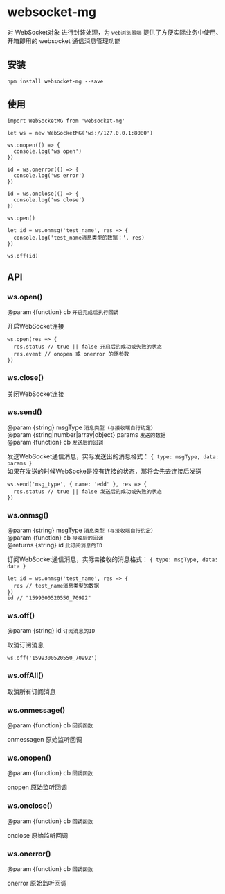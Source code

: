 # websocket-mg
对 WebSocket对象 进行封装处理，为 `web浏览器端` 提供了方便实际业务中使用、开箱即用的 websocket 通信消息管理功能

## 安装
```
npm install websocket-mg --save
```

## 使用
```
import WebSocketMG from 'websocket-mg'

let ws = new WebSocketMG('ws://127.0.0.1:8080')

ws.onopen(() => {
  console.log('ws open')
})

id = ws.onerror(() => {
  console.log('ws error')
})

id = ws.onclose(() => {
  console.log('ws close')
})

ws.open()

let id = ws.onmsg('test_name', res => {
  console.log('test_name消息类型的数据：', res)
})

ws.off(id)
```

## API

### ws.open()
@param {function} cb `开启完成后执行回调`  

开启WebSocket连接   

```
ws.open(res => {
  res.status // true || false 开启后的成功或失败的状态
  res.event // onopen 或 onerror 的原参数
})
```

### ws.close()
关闭WebSocket连接   

### ws.send()
@param {string} msgType `消息类型（与接收端自行约定）`  
@param {string|number|array|object} params `发送的数据`  
@param {function} cb `发送后的回调`  

发送WebSocket通信消息，实际发送出的消息格式： `{ type: msgType, data: params }`    
如果在发送的时候WebSocke是没有连接的状态，那将会先去连接后发送
```
ws.send('msg_type', { name: 'edd' }, res => {
  res.status // true || false 发送后的成功或失败的状态
})
```

### ws.onmsg()
@param {string} msgType `消息类型（与接收端自行约定）`   
@param {function} cb `接收后的回调`   
@returns {string} id `此订阅消息的ID`   

订阅WebSocket通信消息，实际`需`接收的消息格式： `{ type: msgType, data: data }`
```
let id = ws.onmsg('test_name', res => {
  res // test_name消息类型的数据
})
id // "1599300520550_70992"
```

### ws.off()
@param {string} id `订阅消息的ID` 

取消订阅消息   

```
ws.off('1599300520550_70992')
```

### ws.offAll()

取消所有订阅消息   

### ws.onmessage()
@param {function} cb `回调函数`

onmessagen 原始监听回调 

### ws.onopen()
@param {function} cb `回调函数`

onopen 原始监听回调 

### ws.onclose()
@param {function} cb `回调函数`

onclose 原始监听回调 

### ws.onerror()
@param {function} cb `回调函数`

onerror 原始监听回调 
